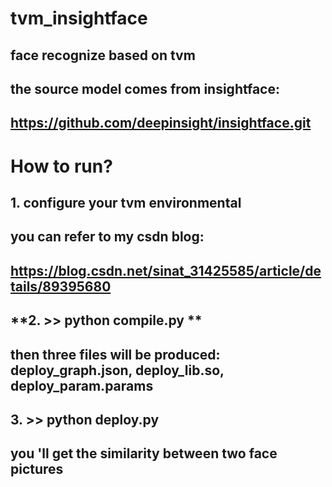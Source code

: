 # **tvm_insightface**
## **face recognize based on tvm**
## **the source model comes from insightface:**
## https://github.com/deepinsight/insightface.git
# **How to run?**
## **1. configure your tvm environmental**
## **you can refer to my csdn blog:**
## https://blog.csdn.net/sinat_31425585/article/details/89395680
## **2. >> python compile.py **  
## then three files will be produced: deploy_graph.json, deploy_lib.so, deploy_param.params
## **3. >> python deploy.py**
## you 'll get the similarity between two face pictures

